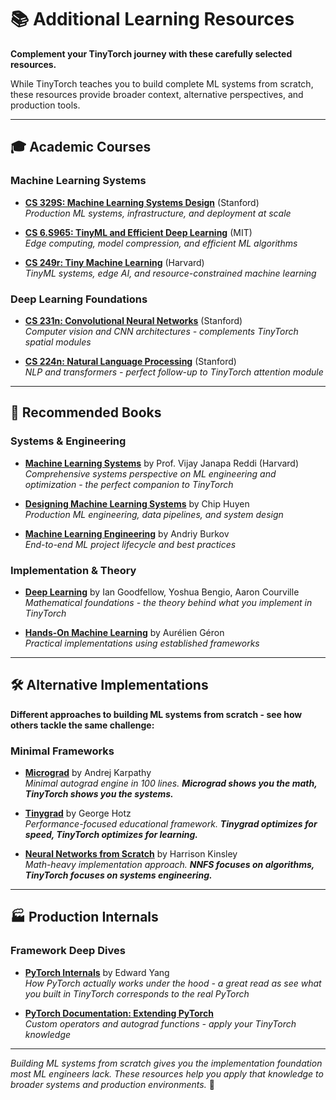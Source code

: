 # 📚 Additional Learning Resources

**Complement your TinyTorch journey with these carefully selected resources.**

While TinyTorch teaches you to build complete ML systems from scratch, these resources provide broader context, alternative perspectives, and production tools.

---

## 🎓 Academic Courses

### Machine Learning Systems
- **[CS 329S: Machine Learning Systems Design](https://stanford-cs329s.github.io/)** (Stanford)  
  *Production ML systems, infrastructure, and deployment at scale*

- **[CS 6.S965: TinyML and Efficient Deep Learning](https://hanlab.mit.edu/courses/2024-fall-65940)** (MIT)  
  *Edge computing, model compression, and efficient ML algorithms*

- **[CS 249r: Tiny Machine Learning](https://sites.google.com/g.harvard.edu/tinyml/home)** (Harvard)  
  *TinyML systems, edge AI, and resource-constrained machine learning*

### Deep Learning Foundations
- **[CS 231n: Convolutional Neural Networks](http://cs231n.stanford.edu/)** (Stanford)  
  *Computer vision and CNN architectures - complements TinyTorch spatial modules*

- **[CS 224n: Natural Language Processing](http://web.stanford.edu/class/cs224n/)** (Stanford)  
  *NLP and transformers - perfect follow-up to TinyTorch attention module*

---

## 📖 Recommended Books

### Systems & Engineering
- **[Machine Learning Systems](https://mlsysbook.ai)** by Prof. Vijay Janapa Reddi (Harvard)  
  *Comprehensive systems perspective on ML engineering and optimization - the perfect companion to TinyTorch*

- **[Designing Machine Learning Systems](https://www.oreilly.com/library/view/designing-machine-learning/9781098107956/)** by Chip Huyen  
  *Production ML engineering, data pipelines, and system design*

- **[Machine Learning Engineering](https://www.mlebook.com/wiki/doku.php)** by Andriy Burkov  
  *End-to-end ML project lifecycle and best practices*

### Implementation & Theory
- **[Deep Learning](https://www.deeplearningbook.org/)** by Ian Goodfellow, Yoshua Bengio, Aaron Courville  
  *Mathematical foundations - the theory behind what you implement in TinyTorch*

- **[Hands-On Machine Learning](https://www.oreilly.com/library/view/hands-on-machine-learning/9781098125967/)** by Aurélien Géron  
  *Practical implementations using established frameworks*

---

## 🛠️ Alternative Implementations

**Different approaches to building ML systems from scratch - see how others tackle the same challenge:**

### Minimal Frameworks
- **[Micrograd](https://github.com/karpathy/micrograd)** by Andrej Karpathy  
  *Minimal autograd engine in 100 lines. **Micrograd shows you the math, TinyTorch shows you the systems.***

- **[Tinygrad](https://github.com/geohot/tinygrad)** by George Hotz  
  *Performance-focused educational framework. **Tinygrad optimizes for speed, TinyTorch optimizes for learning.***

- **[Neural Networks from Scratch](https://nnfs.io/)** by Harrison Kinsley  
  *Math-heavy implementation approach. **NNFS focuses on algorithms, TinyTorch focuses on systems engineering.***

---

## 🏭 Production Internals

### Framework Deep Dives
- **[PyTorch Internals](http://blog.ezyang.com/2019/05/pytorch-internals/)** by Edward Yang  
  *How PyTorch actually works under the hood - a great read as see what you built in TinyTorch corresponds to the real PyTorch*

- **[PyTorch Documentation: Extending PyTorch](https://pytorch.org/docs/stable/notes/extending.html)**  
  *Custom operators and autograd functions - apply your TinyTorch knowledge*

---

*Building ML systems from scratch gives you the implementation foundation most ML engineers lack. These resources help you apply that knowledge to broader systems and production environments.* 🚀 